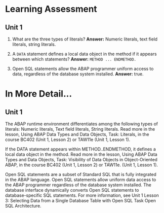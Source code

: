 # Learning Assessment

## Unit 1

1. What are the three types of literals? **Answer:** Numeric literals, text field literals, string literals.

2. A `DATA` statement defines a local data object in the method if it appears between which statements? **Answer:** `METHOD ... ENDMETHOD.`

3. Open SQL statements allow the ABAP programmer uniform access to data, regardless of the database system installed. **Answer:** true.

# In More Detail...

## Unit 1

The ABAP runtime environment differentiates among the following types of literals: Numeric literals, Text field literals, String literals. Read more in the lesson, Using ABAP Data Types and Data Objects, Task: Literals, in the course BC402 (Unit 1, Lesson 2) or TAW11e (Unit 1, Lesson 1).

If the DATA statement appears within METHOD..ENDMETHOD, it defines a local data object in the method. Read more in the lesson, Using ABAP Data Types and Data Objects, Task: Visibility of Data Objects in Object-Oriented ABAP, in the course BC402 (Unit 1, Lesson 2) or TAW11e. (Unit 1, Lesson 1).

Open SQL statements are a subset of Standard SQL that is fully integrated in the ABAP language. Open SQL statements allow uniform data access to the ABAP programmer regardless of the database system installed. The database interface dynamically converts Open SQL statements to database-specific SQL statements. For more information, see Unit 1 Lesson 3: Selecting Data from a Single Database Table with Open SQL Task Open SQL Architecture.
